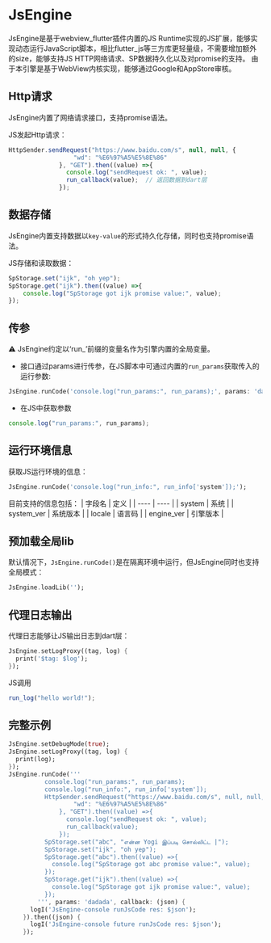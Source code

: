 # JsEngine
JsEngine是基于webview_flutter插件内置的JS Runtime实现的JS扩展，能够实现动态运行JavaScript脚本，相比flutter_js等三方库更轻量级，不需要增加额外的size，能够支持JS HTTP网络请求、SP数据持久化以及对promise的支持。
由于本引擎是基于WebView内核实现，能够通过Google和AppStore审核。

## Http请求
JsEngine内置了网络请求接口，支持promise语法。

JS发起Http请求：
```javascript
HttpSender.sendRequest("https://www.baidu.com/s", null, null, {
                  "wd": "%E6%97%A5%E5%8E%86"
              }, "GET").then((value) =>{
                console.log("sendRequest ok: ", value);
                run_callback(value);  // 返回数据到dart层
              });
```

## 数据存储
JsEngine内置支持数据以`key-value`的形式持久化存储，同时也支持promise语法。

JS存储和读取数据：
```javascript
SpStorage.set("ijk", "oh yep");
SpStorage.get("ijk").then((value) =>{
    console.log("SpStorage got ijk promise value:", value);
});
```

## 传参
⚠️ JsEngine约定以‘run_’前缀的变量名作为引擎内置的全局变量。
- 接口通过params进行传参，在JS脚本中可通过内置的`run_params`获取传入的运行参数:
```dart
JsEngine.runCode('console.log("run_params:", run_params);', params: 'dadada');
```
- 在JS中获取参数
```javascript
console.log("run_params:", run_params);
```

## 运行环境信息
获取JS运行环境的信息：
```dart
JsEngine.runCode('console.log("run_info:", run_info['system']);');
```

目前支持的信息包括：
|  字段名   | 定义  |
|  ----  | ----  |
| system  | 系统 |
| system_ver  | 系统版本 |
| locale  | 语言码 |
| engine_ver  | 引擎版本 |

## 预加载全局lib
默认情况下，`JsEngine.runCode()`是在隔离环境中运行，但JsEngine同时也支持全局模式：
```dart
JsEngine.loadLib('');
```

## 代理日志输出
代理日志能够让JS输出日志到dart层：
```dart
JsEngine.setLogProxy((tag, log) {
  print('$tag: $log');
});
```
JS调用
```javascript
run_log("hello world!");
```

## 完整示例
```dart
JsEngine.setDebugMode(true);
JsEngine.setLogProxy((tag, log) {
  print(log);
});
JsEngine.runCode('''
          console.log("run_params:", run_params);
          console.log("run_info:", run_info['system']);
          HttpSender.sendRequest("https://www.baidu.com/s", null, null, {
                  "wd": "%E6%97%A5%E5%8E%86"
              }, "GET").then((value) =>{
                console.log("sendRequest ok: ", value);
                run_callback(value);
              });
          SpStorage.set("abc", "என்ன Yogi இப்படி சொல்லிட்ட |");
          SpStorage.set("ijk", "oh yep");
          SpStorage.get("abc").then((value) =>{
            console.log("SpStorage got abc promise value:", value);
          });
          SpStorage.get("ijk").then((value) =>{
            console.log("SpStorage got ijk promise value:", value);
          });
        ''', params: 'dadada', callback: (json) {
      logI('JsEngine-console runJsCode res: $json');
    }).then((json) {
      logI('JsEngine-console future runJsCode res: $json');
    });
```


